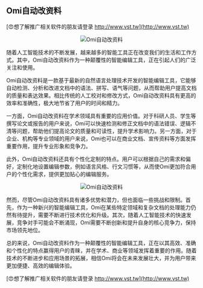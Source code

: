 ## **Omi自动改资料**

[😍想了解推广相关软件的朋友请登录 http://www.vst.tw](http://www.vst.tw)

 <center><img src="https://vst.tw/MP4/tuiguang/png/4.png" alt="Omi自动改资料"></center>

随着人工智能技术的不断发展，越来越多的智能工具正在改变我们的生活和工作方式。其中，Omi自动改资料作为一种颠覆性的智能编辑工具，正在引起人们的广泛关注和使用。

Omi自动改资料是一款基于最新的自然语言处理技术开发的智能编辑工具，它能够自动检测、分析和改进文档中的语法、拼写、语气等问题，从而帮助用户提高文档的质量和表达效果。相比传统的人工校对和修改方式，Omi自动改资料具有更高的效率和准确性，极大地节省了用户的时间和精力。

一方面，Omi自动改资料在学术领域具有重要的应用价值。对于科研人员、学生等撰写论文或报告的用户来说，Omi可以快速检测和修正文档中的语法错误、逻辑不清等问题，帮助他们提高论文的质量和可读性，提升学术影响力。另一方面，对于企业、机构等专业领域的用户来说，Omi也可以在商业文档、宣传资料等方面发挥重要作用，提升专业形象和竞争力。

此外，Omi自动改资料还具有个性化定制的特点。用户可以根据自己的需求和偏好，定制化地设置编辑参数，例如语言风格、行文习惯等，从而使Omi更加符合用户的个性化需求，提供更加贴心的编辑服务。

 <center><img src="https://vst.tw/MP4/tuiguang/png/6.png" alt="Omi自动改资料"></center>

然而，尽管Omi自动改资料具有诸多优势和潜力，但也面临一些挑战和限制。首先，作为一种新兴的智能编辑工具，Omi在某些特定领域和复杂文档的处理能力仍然有待提升，需要不断进行技术优化和升级。其次，随着人工智能技术的快速发展，竞争对手可能会不断涌现，Omi需要不断创新和提升自身的核心竞争力，保持市场领先地位。

总的来说，Omi自动改资料作为一种颠覆性的智能编辑工具，正在以其高效、准确和个性化的特点赢得用户的青睐，并在学术、商业等领域发挥着重要的作用。随着技术的不断进步和应用场景的拓展，相信Omi将会在未来发展壮大，并为用户带来更加便捷、高效的编辑体验。

[😍想了解推广相关软件的朋友请登录 http://www.vst.tw](http://www.vst.tw)



